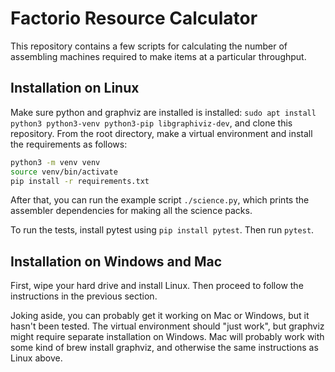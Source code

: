 # Factorio Resource Calculator

This repository contains a few scripts for calculating the number of assembling machines required to make items at a particular throughput.

## Installation on Linux

Make sure python and graphviz are installed is installed: `sudo apt install python3 python3-venv python3-pip libgraphiviz-dev`, and clone this repository. From the root directory, make a virtual environment and install the requirements as follows:

```bash
python3 -m venv venv
source venv/bin/activate
pip install -r requirements.txt
```

After that, you can run the example script `./science.py`, which prints the assembler dependencies for making all the science packs.

To run the tests, install pytest using `pip install pytest`. Then run `pytest`.

## Installation on Windows and Mac

First, wipe your hard drive and install Linux. Then proceed to follow the instructions in the previous section.

Joking aside, you can probably get it working on Mac or Windows, but it hasn't been tested. The virtual environment should "just work", but graphviz might require separate installation on Windows. Mac will probably work with some kind of brew install graphviz, and otherwise the same instructions as Linux above.




